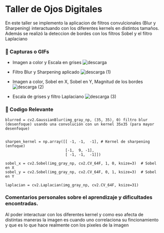 # Taller de Ojos Digitales

En este taller se implemento la aplicacion de filtros convulcionales (Blur y Sharpening) interactuando con los diferentes kernels en distintos tamaños. Además se realizó la deteccion de bordes con los filtros Sobel y el filtro Laplaciano

### 📸 Capturas o GIFs
- Imagen a color y Escala en grises
    ![descarga](https://github.com/user-attachments/assets/2fa19ae0-d2c5-40ee-b290-7d6e14003761)

- Filtro Blur y Sharpening aplicado
    ![descarga (1)](https://github.com/user-attachments/assets/ef451cc2-f23d-471f-838a-5142f3e842d4)

- Imagen a color, Sobel en X, Sobel en Y, Magnitud de los bordes
    ![descarga (2)](https://github.com/user-attachments/assets/e3face7a-d279-435d-95cb-1691aafee737)

- Escala de grises y filtro Laplaciano
    ![descarga (3)](https://github.com/user-attachments/assets/5fa0cb1e-6396-4ee6-83e2-ee536baf3a77)


### 🎯 Codigo Relevante

    blurred = cv2.GaussianBlur(img_gray_np, (35, 35), 0) filtro blur (desenfoque) usando una convolución con un kernel 35x35 (para mayor desenfoque)
    
  
    sharpen_kernel = np.array([[ -1, -1,  -1], # Kernel de sharpening (enfoque)
                               [-1,  9, -1],
                               [ -1, -1,  -1]])

    sobel_x = cv2.Sobel(img_gray_np, cv2.CV_64F, 1, 0, ksize=3)  # Sobel en X
    sobel_y = cv2.Sobel(img_gray_np, cv2.CV_64F, 0, 1, ksize=3)  # Sobel en Y

    laplacian = cv2.Laplacian(img_gray_np, cv2.CV_64F, ksize=31)

### Comentarios personales sobre el aprendizaje y dificultades encontradas.

Al poder interactuar con los diferentes kernel y como eso afecta de distintas maneras la imagen es cuando uno correlaciona su fincionamiento y que es lo que hace realmente con los pixeles de la imagen
